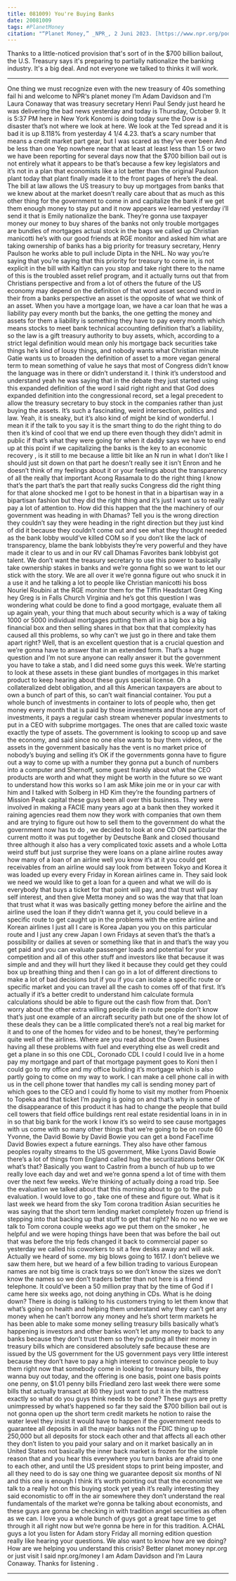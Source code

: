 ```yaml
---
title: 081009) You're Buying Banks
date: 20081009
tags: #PlanetMoney
citation: "“Planet Money,” _NPR_, 2 Juni 2023. [https://www.npr.org/podcasts/510289/planet-money](https://www.npr.org/podcasts/510289/planet-money) (diakses 4 Juni 2023)."
---
```


Thanks to a little-noticed provision that's sort of in the $700 billion bailout, the U.S. Treasury says it's preparing to partially nationalize the banking industry. It's a big deal. And not everyone we talked to thinks it will work.

----

One thing we must recognize even with the new treasury of 40s something fail hi and welcome to NPR‘s planet money I’m Adam Davidson and I’m Laura Conaway that was treasury secretary Henri Paul Sendy just heard he was delivering the bad news yesterday and today is Thursday, October 9. It is 5:37 PM here in New York Konomi is doing today sure the Dow is a disaster that’s not where we look at here. We look at the Ted spread and it is bad it is up 8.118% from yesterday 4 1/4 4.23. that’s a scary number that means a credit market part gear, but I was scared as they’ve ever been  And be less than one Yep nowhere near that at least at least less than 1.5 or two we have been reporting for several days now that the $700 billion bail out is not entirely what it appears to be that’s because a few key legislators and it’s not in a plan that economists like a lot better than the original Paulson plant today that plant finally made it to the front pages of here’s the deal. The bill at law allows the US treasury to buy up mortgages from banks that we knew about at the market doesn’t really care about that as much as this other thing  for the government to come in and capitalize the bank if we get them enough money to stay put and it now appears we learned yesterday i’ll send it that is Emily nationalize the bank. They’re gonna use taxpayer money our money to buy shares of the banks not only trouble mortgages are bundles of mortgages actual stock in the bags we called up Christian manicotti he’s with our good friends at RGE monitor and asked him what are taking ownership of banks has a big priority for treasury secretary, Henry Paulson he works able to pull include Dipta in the NHL. No way you’re saying that you’re saying that this priority for treasury to come in, is not explicit in the bill with Kaitlyn can you stop and take right there to the name of this is the troubled asset relief program, and it actually turns out that from Christians perspective and from a lot of others the future of the US economy may depend on the definition of that word asset second word in their from a banks perspective an asset is the opposite of what we think of an asset. When you have a mortgage loan, we have a car loan that he was a liability  pay every month but the banks, the one getting the money and assets for them a liability is something they have to pay every month which means stocks to meet bank technical accounting definition that’s a liability, so the law is a gift treasury authority to buy assets, which, according to a strict legal definition would mean only his mortgage back securities take things he’s kind of lousy things, and nobody wants what Christian minute Gatie wants us to broaden the definition of asset to a more vegan general term to mean something of value  he says that most of Congress didn’t know the language was in there or didn’t understand it. I think it’s understood and understand yeah he was saying that in the debate they just started using this expanded definition of the word I said right right and that God does expanded definition into the congressional record, set a legal precedent to allow the treasury secretary to buy stock in the companies rather than just buying the assets. It’s such a fascinating, weird intersection, politics and law. Yeah, it is sneaky, but it’s also kind of  might be kind of wonderful. I mean it if the talk to you say it is the smart thing to do the right thing to do then it’s kind of cool that we end up there even though they didn’t admit in public if that’s what they were going for when it daddy says we have to end up at this point if we capitalizing the banks is the key to an economic recovery , is it still to me because a little bit like an N run in what I don’t like I should just sit down on that part he doesn’t really see it isn’t Enron and he doesn’t think of my feelings about it or your feelings about the transparency of all the really that important  Acong Rasamala to do the right thing I know that’s the part that’s the part that really sucks Congress did the right thing for that alone shocked me I got to be honest in that in a bipartisan way in a bipartisan fashion but they did the right thing and it’s just I want us to really pay a lot of attention to. How did this happen that the the machinery of our government was heading in with Dhamas? Tell you is the wrong direction they couldn’t say they were heading in the right direction but they just kind of did it because they couldn’t  come out and see what they thought needed as the bank lobby would’ve killed COM so if you don’t like the lack of transparency, blame the bank lobbyists they’re very powerful and they have made it clear to us and in our RV call Dhamas Favorites bank lobbyist got talent. We don’t want the treasury secretary to use this power to basically take ownership stakes in banks and we’re gonna fight so we want to let our stick with the story. We are all over it we’re gonna figure out who snuck it in  a use it and he talking a lot to people like Christian manicotti his boss Nouriel Roubini at the RGE monitor them for the Tiffin Headstart Greg King hey Greg is in Falls Church Virginia and he’s got this question I was wondering what could be done to find a good mortgage, evaluate them all up again yeah, your thing that much about security which is a way of taking 1000 or 5000 individual mortgages putting them all in a big box a big financial box and then selling shares in that box that that complexity has caused all this problems, so why can’t we just go in there  and take them apart right? Well, that is an excellent question that is a crucial question and we’re gonna have to answer that in an extended form. That’s a huge question and I’m not sure anyone can really answer it but the government you have to take a stab, and I did need some guys this week. We’re starting to look at these assets in these giant bundles of mortgages in this market  product to keep hearing about these guys special license. Oh a collateralized debt obligation, and all this American taxpayers are about to own a bunch of part of this, so can’t wait financial container. You put a whole bunch of investments in container to lots of people who, then get money every month that is paid by those investments and those  any sort of investments, it pays a regular cash stream whenever popular investments to put in a CEO with subprime mortgages. The ones that are called toxic waste exactly the type of assets. The government is looking to scoop up and save the economy, and said since no one else wants to buy them videos, or the assets  in the government basically has the vent is no market price of nobody’s buying and selling it’s OK if the governments gonna have to figure out a way to come up with a number they gonna put a bunch of numbers into a computer and Shernoff, some guest frankly about what the CEO products are worth and what they might be worth in the future so we want to understand how this works so I am ask Mike  join me or in your car with him and I talked with Solberg in HD Kim they’re the founding partners of Mission Peak capital these guys been all over this business. They were involved in making a FACIE many years ago at a bank then they worked it raining agencies read them now they work with companies that own them and are trying to figure out how to sell them to the government do what the government now has to do , we decided to look at one CD ON particular the current motto it was put together by Deutsche Bank and closed thousand three although it also has a very complicated toxic assets and a whole Lotta weird stuff but just surprise they were loans on a plane airline routes away how many of a loan of an airline well you know it’s at it you could get receivables from an airline would say look from  between Tokyo and Korea it was loaded up every every Friday in Korean airlines came in. They said look we need we would like to get a loan for a queen and what we will do is everybody that buys a ticket for that point will pay, and that trust will pay self interest, and then give  Metta money and so was the way that that loan that trust what it was was basically getting money before the airline and the airline used the loan if they didn’t wanna get it, you could believe in a specific route to get caught up in the problems with the entire airline  and Korean airlines I just all I care is Korea Japan you you on this particular route and I just any crew Japan I own Fridays at seven that’s the that’s a possibility or dailies at seven or something like that in and that’s the way you get paid and you can evaluate passenger loads and potential for your competition and all of this other stuff and investors like that because it was simple and and they will hurt  they liked it because they could get they could box up breathing thing and then I can go in a lot of different directions to make a lot of bad decisions but if you if you can isolate a specific route or specific market and you can travel all the cash to comes off of that first. It’s actually if it’s a better credit  to understand him calculate formula calculations should be able to figure out the cash flow from that. Don’t worry about the other extra willing people die in route people don’t know that’s just one example of an aircraft security path but one of the show lot of these deals they can be a little complicated there’s not a real big market for it and to one of the homes for video and to be honest, they’re performing quite well of the airlines. Where are you read about the Owen Busines  having all these problems with fuel and everything else as well credit and get a plane in so this one CDL, Coronado CDL I could I could live in a home pay my mortgage and part of that mortgage payment goes to Koni then I could go to my office and my office building it’s mortgage which is also partly going to come on my way to work. I can make a cell phone call in with us in the cell phone tower that handles my call is sending money part of which goes to the CEO  and I could fly home to visit my mother from Phoenix to Topeka and that ticket I’m paying is going on and that’s why in some of the disappearance of this product it has had to change the people that build cell towers that field office buildings rent real estate residential loans in in in in so that big bank  for the work I know it’s so weird to see cause mortgages with us come with so many other things that we’re going to be on route 60 Yvonne, the David Bowie by David Bowie you can get a bond FaceTime David Bowies expect a future earnings. They also have other famous peoples royalty streams to the US government, Mike Lyons David Bowie there’s a lot of things from England called hug the securitizations  better OK what’s that? Basically you want to Castrin from a bunch of hub up to we really love each day and wet and we’re gonna spend a lot of time with them over the next few weeks. We’re thinking of actually doing a road trip. See the evaluation we talked about that this morning about to go to the pub evaluation. I would love to go , take one of these and figure out. What is it last week we heard from the sky Tom corona tradition Asian securities he was saying that the short term lending market completely frozen up friend is stepping into that backing up that stuff to get that right? No no no we we we talk to Tom corona couple weeks ago we put them on the smoker , he helpful and we were hoping things have been that was before the bail out that was before the trip feds changed it back to commercial paper so yesterday we called his coworkers to sit a few desks away and will ask. Actually we heard of some. my big blows going to 1617. I don’t believe we saw them here, but we heard of a few billion trading to various European names  are not big time is crack trays so we don’t know the sizes we don’t know the names so we don’t traders better than not here is a friend telephone. It could’ve been a 50 million pray that by the time of God if I came here six weeks ago, not doing anything in CDs. What is he doing down? There is doing is talking to his customers trying to let them know that what’s going on health and helping them understand why they can’t get any money when he can’t borrow any money and he’s short term markets  he has been able to make some money selling treasury bills basically what’s happening is investors and other banks won’t let any money to back to any banks because they don’t trust them so they’re putting all their money in treasury bills which are considered absolutely safe because these are issued by the US government  for the US government pays very little interest because they don’t have to pay a high interest to convince people to buy them right now that somebody come in looking for treasury bills, they wanna buy out today, and the offering is one basis, point one basis points one penny, on $1.01 penny  bills Friedland zero last week there were some bills that actually transact at 80 they just want to put it in the mattress exactly so what do you guys think needs to be done? These guys are pretty unimpressed by what’s happened so far they said the $700 billion bail out is not gonna open up the short term credit markets he  notion to raise the water level they insist it would have to happen if the government needs to guarantee all deposits in all the major banks not the FDIC thing up to 250,000 but all deposits for stock each other and that affects all each other they don’t listen to you  paid your salary and on it market basically an in United States not basically the inner back market is frozen for the simple reason that and you hear this everywhere you turn banks are afraid to one to each other, and until the US president stops to print being imposter, and all they need to do is say one thing we guarantee deposit six months of Nl and this one is enough  I think it’s worth pointing out that the economist we talk to a really hot on this buying stock yet yeah it’s really interesting they said economistic to off in the air somewhere they don’t understand the real fundamentals of the market we’re gonna be talking about economists, and these guys are gonna be checking in with tradition angel securities as often as we can. I love you a whole bunch of guys got a great tape  time to get through it all right now but we’re gonna be here in for this tradition. A.CHAL guys a lot you listen for Adam story Friday all morning edition question really like hearing your questions. We also want to know how are we doing? How are we helping you understand this crisis? Better planet money npr.org or just visit I said npr.org/money I am Adam Davidson and I’m Laura Conaway. Thanks for listening . 

----
